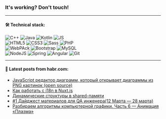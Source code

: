 ### It's working? Don't touch!

---

#### 🛠️ Technical stack:

![C++](https://img.shields.io/badge/C++-informational?logo=c%2B%2B&style=flat&logoColor=white&color=9C033A)
![Java](https://img.shields.io/badge/Java-informational?logo=java&style=flat&logoColor=white&color=007396)
![Kotlin](https://img.shields.io/badge/Kotlin-informational?logo=Kotlin&style=flat&logoColor=white&color=0095D5)
![JS](https://img.shields.io/badge/JS-informational?logo=javaScript&style=flat&logoColor=black&color=F7Df1E) <br>
![HTML5](https://img.shields.io/badge/HTML5-informational?logo=html5&style=flat&logoColor=white&color=E34F26)
![CSS3](https://img.shields.io/badge/CSS3-informational?logo=css3&style=flat&logoColor=white&color=157286)
![Sass](https://img.shields.io/badge/Saas-informational?logo=sass&style=flat&logoColor=white&color=hotpink)
![PHP](https://img.shields.io/badge/PHP-informational?logo=php&style=flat&logoColor=white&color=777BB4) <br>
![WebPAck](https://img.shields.io/badge/WebPack-informational?logo=webPack&style=flat&logoColor=white&color=FF6F00)
![Bootstrap](https://img.shields.io/badge/Bootstrap-informational?logo=Bootstrap&style=flat&logoColor=white&color=7952B3)
![MySQL](https://img.shields.io/badge/MySQL-informational?logo=MySQL&style=flat&logoColor=white&color=00f) <br>
![NodeJS](https://img.shields.io/badge/NodeJS-informational?logo=node.js&style=flat&logoColor=white&color=43853D)
![Spring](https://img.shields.io/badge/Spring-informational?logo=Spring&style=flat&logoColor=white&color=0A9EDC)
![Angular](https://img.shields.io/badge/Vue-informational?logo=vue.js&style=flat&logoColor=white&color=red)
![Git](https://img.shields.io/badge/Git-informational?logo=git&style=flat&logoColor=white&color=darkorange)

___

#### 💬 Latest posts from habr.com:

<!-- BLOG-POST-LIST:START -->
- [JavaScript редактор диаграмм, который открывает диаграммы из PNG картинок &lpar;open source&rpar;](https://habr.com/ru/post/658109/?utm_source=habrahabr&utm_medium=rss&utm_campaign=658109)
- [Как работать с i18n в Nuxt.js](https://habr.com/ru/post/658105/?utm_source=habrahabr&utm_medium=rss&utm_campaign=658105)
- [Динамические структуры в shared-памяти](https://habr.com/ru/post/658093/?utm_source=habrahabr&utm_medium=rss&utm_campaign=658093)
- [#1 Дайджест материалов для QA инженера&lpar;12 Марта — 28 марта&rpar;](https://habr.com/ru/post/658055/?utm_source=habrahabr&utm_medium=rss&utm_campaign=658055)
- [Разбираем алгоритмы компьютерной графики. Часть 6 — Анимация «Плазма»](https://habr.com/ru/post/658039/?utm_source=habrahabr&utm_medium=rss&utm_campaign=658039)
<!-- BLOG-POST-LIST:END -->
